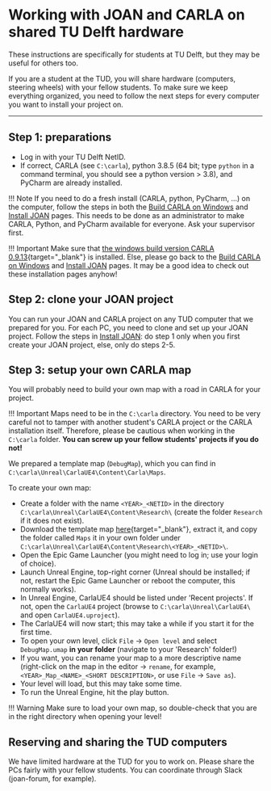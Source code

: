 # Working with JOAN and CARLA on shared TU Delft hardware

These instructions are specifically for students at TU Delft, but they may be useful for others too. 

If you are a student at the TUD, you will share hardware (computers, steering wheels) with your fellow students. To make sure we keep everything organized, you need to follow the next steps for every computer you want to install your project on.

---

## Step 1: preparations

- Log in with your TU Delft NetID.
- If correct, CARLA (see `C:\carla`), python 3.8.5 (64 bit; type `python` in a command terminal, you should see a python version > 3.8), and PyCharm are already installed. 

!!! Note
    If you need to do a fresh install (CARLA, python, PyCharm, ...) on the computer, follow the steps in both the [Build CARLA on Windows](setup-carla-windows.md) and [Install JOAN](setup-joan.md) pages. This needs to be done as an administrator to make CARLA, Python, and PyCharm available for everyone. Ask your supervisor first.

!!! Important
    Make sure that [the windows build version CARLA 0.9.13](https://carla.readthedocs.io/en/0.9.13/build_windows){target="_blank"} is installed. Else, please go back to the [Build CARLA on Windows](setup-carla-windows.md) and [Install JOAN](setup-joan.md) pages. It may be a good idea to check out these installation pages anyhow!

## Step 2: clone your JOAN project

You can run your JOAN and CARLA project on any TUD computer that we prepared for you. For each PC, you need to clone and set up your JOAN project. Follow the steps in [Install JOAN](setup-joan.md): do step 1 only when you first create your JOAN project, else, only do steps 2-5. 

## Step 3: setup your own CARLA map

You will probably need to build your own map with a road in CARLA for your project.

!!! Important
    Maps need to be in the `C:\carla` directory. You need to be very careful not to tamper with another student's CARLA project or the CARLA installation itself. Therefore, please be cautious when working in the `C:\carla` folder. __You can screw up your fellow students' projects if you do not!__

We prepared a template map (`DebugMap`), which you can find in `C:\carla\Unreal\CarlaUE4\Content\Carla\Maps`.

To create your own map: 

- Create a folder with the name `<YEAR>_<NETID>` in the directory `C:\carla\Unreal\CarlaUE4\Content\Research\` (create the folder `Research` if it does not exist).
- Download the template map [here](https://doi.org/10.4121/19419923){target="_blank"}, extract it, and copy the folder called `Maps` it in your
  own folder under `C:\carla\Unreal\CarlaUE4\Content\Research\<YEAR>_<NETID>\`.
- Open the Epic Game Launcher (you might need to log in; use your login of choice).
- Launch Unreal Engine, top-right corner (Unreal should be installed; if not, restart the Epic Game Launcher or reboot the computer, this normally works).
- In Unreal Engine, CarlaUE4 should be listed under 'Recent projects'. If not, open the `CarlaUE4` project (browse to `C:\carla\Unreal\CarlaUE4\` and open `CarlaUE4.uproject`). 
- The CarlaUE4 will now start; this may take a while if you start it for the first time.
- To open your own level, click `File` &rarr; `Open level` and select `DebugMap.umap` __in your folder__ (navigate to your 'Research' folder!)
- If you want, you can rename your map to a more descriptive name (right-click on the map in the editor &rarr; `rename`, for example, `<YEAR>_Map_<NAME>_<SHORT DESCRIPTION>`, or use `File` &rarr; `Save as`).
- Your level will load, but this may take some time.
- To run the Unreal Engine, hit the play button.
  
!!! Warning
    Make sure to load your own map, so double-check that you are in the right directory when opening your level!
    
## Reserving and sharing the TUD computers

We have limited hardware at the TUD for you to work on. Please share the PCs fairly with your fellow students. You can coordinate through Slack (joan-forum, for example).
